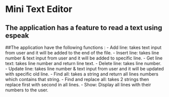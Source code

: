 <h1> Mini Text Editor </h1>
<h2> The application has a feature to read a text using espeak </h2>
##The application have the following functions :
- Add line: takes text input from user and it will be added to the end of the file.
- Insert line: takes line number & text input from user and it will be added to specific line.
- Get line text: takes line number and return line text.
- Delete line: takes line number.
- Update line: takes line number & text input from user and it will be updated with specific old line.
- Find all: takes a string and return all lines numbers which contains that string.
- Find and replace all: takes 2 strings then replace first with second in all lines.
- Show: Display all lines with their numbers to the user.
